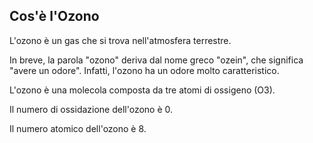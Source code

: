 ## Cos'è l'Ozono

L'ozono è un gas che si trova nell'atmosfera terrestre.

In breve, la parola "ozono" deriva dal nome greco "ozein", che significa "avere un odore". Infatti, l'ozono ha un odore molto caratteristico.

L'ozono è una molecola composta da tre atomi di ossigeno (O3).

Il numero di ossidazione dell'ozono è 0.

Il numero atomico dell'ozono è 8.
